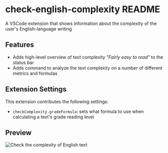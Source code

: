 # check-english-complexity README

A VSCode extension that shows information about the complexity of the user's English-language writing

## Features

- Adds high-level overview of text complexity _"Fairly easy to read"_ to the status bar
- Adds command to analyze the text complexity on a number of different metrics and formulas

## Extension Settings

This extension contributes the following settings:

- `checkComplexity.gradeFormula`: sets what formula to use when calculating a text's grade reading level

## Preview

![Check the complexity of English text](https://raw.githubusercontent.com/tvthatsme/check-english-complexity/preview.gif)
